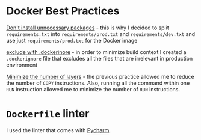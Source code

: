 # Docker Best Practices

[Don't install unnecessary packages](
https://docs.docker.com/develop/develop-images/dockerfile_best-practices/#dont-install-unnecessary-packages
) - this is why I decided to split `requirements.txt` into `requirements/prod.txt` and `requirements/dev.txt` and use
just `requirements/prod.txt` for the Docker image

[exclude with .dockerinore](
https://docs.docker.com/develop/develop-images/dockerfile_best-practices/#exclude-with-dockerignore
) - in order to minimize build context I created a `.dockerignore` file that excludes all the files that are irrelevant
in production environment

[Minimize the number of layers](
https://docs.docker.com/develop/develop-images/dockerfile_best-practices/#dont-install-unnecessary-packages
) - the previous practice allowed me to reduce the number of `COPY` instructions. Also, running all the command within
one `RUN` instruction allowed me to minimize the number of `RUN` instructions.

# `Dockerfile` linter
I used the linter that comes with [Pycharm](https://www.jetbrains.com/pycharm/).